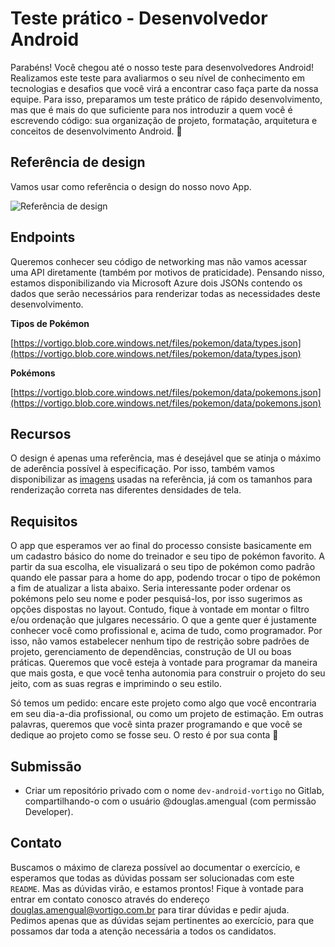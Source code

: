 # Teste prático - Desenvolvedor Android

Parabéns! Você chegou até o nosso teste para desenvolvedores Android! 
Realizamos este teste para avaliarmos o seu nível de conhecimento em tecnologias e desafios que você virá a encontrar caso faça parte da nossa equipe.
Para isso, preparamos um teste prático de rápido desenvolvimento, mas que é mais do que suficiente para nos introduzir a quem você é escrevendo código: sua organização de projeto, formatação, arquitetura e conceitos de desenvolvimento Android. 🤘  


## Referência de design

Vamos usar como referência o design do nosso novo App.

![Referência de design](https://vortigo.blob.core.windows.net/files/pokemon/assets/layout.png)  

## Endpoints

Queremos conhecer seu código de networking mas não vamos acessar uma API diretamente (também por motivos de praticidade). Pensando nisso, estamos disponibilizando via Microsoft Azure dois JSONs contendo os dados que serão necessários para renderizar todas as necessidades deste desenvolvimento.

**Tipos de Pokémon**

[https://vortigo.blob.core.windows.net/files/pokemon/data/types.json](https://vortigo.blob.core.windows.net/files/pokemon/data/types.json)  

**Pokémons**

[https://vortigo.blob.core.windows.net/files/pokemon/data/pokemons.json](https://vortigo.blob.core.windows.net/files/pokemon/data/pokemons.json)

## Recursos

O design é apenas uma referência, mas é desejável que se atinja o máximo de aderência possível à especificação. Por isso, também vamos disponibilizar as [imagens](https://vortigo.blob.core.windows.net/files/pokemon/assets/images.zip) usadas na referência, já com os tamanhos para renderização correta nas diferentes densidades de tela.

## Requisitos

O app que esperamos ver ao final do processo consiste basicamente em um cadastro básico do nome do treinador e seu tipo de pokémon favorito. A partir da sua escolha, ele visualizará o seu tipo de pokémon como padrão quando ele passar para a home do app, podendo trocar o tipo de pokémon a fim de atualizar a lista abaixo. Seria interessante poder ordenar os pokémons pelo seu nome e poder pesquisá-los, por isso sugerimos as opções dispostas no layout. Contudo, fique à vontade em montar o filtro e/ou ordenação que julgares necessário. O que a gente quer é justamente conhecer você como profissional e, acima de tudo, como programador. Por isso, não vamos estabelecer nenhum tipo de restrição sobre padrões de projeto, gerenciamento de dependências, construção de UI ou boas práticas. Queremos que você esteja à vontade para programar da maneira que mais gosta, e que você tenha autonomia para construir o projeto do seu jeito, com as suas regras e imprimindo o seu estilo.

Só temos um pedido: encare este projeto como algo que você encontraria em seu dia-a-dia profissional, ou como um projeto de estimação. Em outras palavras, queremos que você sinta prazer programando e que você se dedique ao projeto como se fosse seu. O resto é por sua conta 😬

## Submissão

- Criar um repositório privado com o nome `dev-android-vortigo` no Gitlab, compartilhando-o com o usuário @douglas.amengual (com permissão Developer).

## Contato

Buscamos o máximo de clareza possível ao documentar o exercício, e esperamos que todas as dúvidas possam ser solucionadas com este `README`. Mas as dúvidas virão, e estamos prontos! Fique à vontade para entrar em contato conosco através do endereço [douglas.amengual@vortigo.com.br](mailto:douglas.amengual@vortigo.com.br) para tirar dúvidas e pedir ajuda. Pedimos apenas que as dúvidas sejam pertinentes ao exercício, para que possamos dar toda a atenção necessária a todos os candidatos.  
